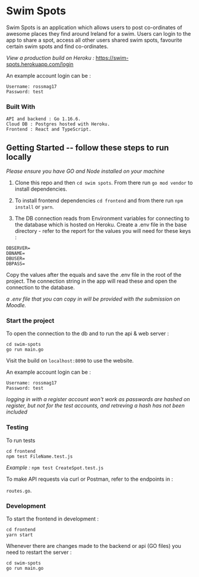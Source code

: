 # Swim Spots

Swim Spots is an application which allows users to post co-ordinates of awesome places they find around Ireland for a swim. Users can login to the app to share a spot, access all other users shared swim spots, favourite certain swim spots and find co-ordinates.

_View a production build on Heroku :_ https://swim-spots.herokuapp.com/login

An example account login can be :

```
Username: rossmag17
Password: test
```

### Built With

```
API and backend : Go 1.16.6.
Cloud DB : Postgres hosted with Heroku.
Frontend : React and TypeScript.
```

## Getting Started -- follow these steps to run locally

_Please ensure you have GO and Node installed on your machine_

1. Clone this repo and then `cd swim spots`. From there run `go mod vendor` to install dependencies.

2. To install frontend dependencies `cd frontend` and from there run `npm install` or `yarn`.

3. The DB connection reads from Environment variables for connecting to the database which is hosted on Heroku.
   Create a .env file in the base directory - refer to the report for the values you will need for these keys :

```
DBSERVER=
DBNAME=
DBUSER=
DBPASS=
```

Copy the values after the equals and save the .env file in the root of the project.
The connection string in the app will read these and open the connection to the database.

_a .env file that you can copy in will be provided with the submission on Moodle._

### Start the project

To open the connection to the db and to run the api & web server :

```
cd swim-spots
go run main.go
```

Visit the build on `localhost:8090` to use the website.

An example account login can be :

```
Username: rossmag17
Password: test
```

_logging in with a register account won't work as passwords are hashed on register, but not for the test accounts, and retreving a hash has not been included_

### Testing

To run tests

```
cd frontend
npm test FileName.test.js
```

_Example :_ `npm test CreateSpot.test.js`

To make API requests via curl or Postman, refer to the endpoints in :

`routes.go`.

### Development

To start the frontend in development :

```
cd frontend
yarn start
```

Whenever there are changes made to the backend or api (GO files) you need to restart the server :

```
cd swim-spots
go run main.go
```
